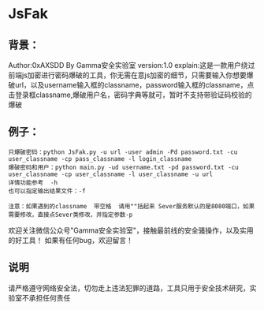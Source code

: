 # JsFak

## 背景：

 Author:0xAXSDD By Gamma安全实验室
 version:1.0
 explain:这是一款用户绕过前端js加密进行密码爆破的工具，你无需在意js加密的细节，只需要输入你想要爆破url，以及username输入框的classname，password输入框的classname，点击登录框classname,爆破用户名，密码字典等就可，暂时不支持带验证码校验的爆破
 ## 例子：
    只爆破密码：python JsFak.py -u url -user admin -Pd password.txt -cu user_classname -cp pass_classname -l login_classname
    爆破密码和用户：python main.py -ud username.txt -pd password.txt -cu user_classname -cp user_classname -l user_classname -u url
    详情功能参考  -h
    也可以指定输出结果文件：-f

    注意：如果遇到的classname  带空格  请用""括起来 Sever服务默认的是8080端口，如果需要修改，直接点Sever类修改，并指定参数-p


欢迎关注微信公众号"Gamma安全实验室"，接触最前线的安全骚操作，以及实用的好工具！
如果有任何bug，欢迎留言！

## 说明
请严格遵守网络安全法，切勿走上违法犯罪的道路，工具只用于安全技术研究，实验室不承担任何责任
